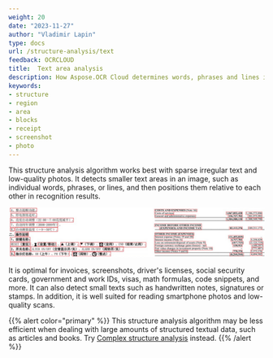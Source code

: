```yaml
---
weight: 20
date: "2023-11-27"
author: "Vladimir Lapin"
type: docs
url: /structure-analysis/text
feedback: OCRCLOUD
title:  Text area analysis
description: How Aspose.OCR Cloud determines words, phrases and lines inside complex images.
keywords:
- structure
- region
- area
- blocks
- receipt
- screenshot
- photo
---
```


This structure analysis algorithm works best with sparse irregular text and low-quality photos. It detects smaller text areas in an image, such as individual words, phrases, or lines, and then positions them relative to each other in recognition results.

![Text area analysis algorithm](taa.png)

It is optimal for invoices, screenshots, driver's licenses, social security cards, government and work IDs, visas, math formulas, code snippets, and more. It can also detect small texts such as handwritten notes, signatures or stamps. In addition, it is well suited for reading smartphone photos and low-quality scans.

{{% alert color="primary" %}}
This structure analysis algorithm may be less efficient when dealing with large amounts of structured textual data, such as articles and books. Try [Complex structure analysis](/ocr/structure-analysis/complex/) instead.
{{% /alert %}}

